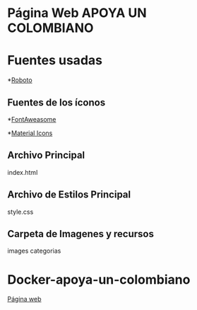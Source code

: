 
# Página Web APOYA UN COLOMBIANO

# Fuentes usadas
*[Roboto](https://fonts.googleapis.com/css?family=Roboto:400,700)

## Fuentes de los íconos
*[FontAweasome](https://fontawesome.com)

*[Material Icons](https://materializecss.com/icons.html)

## Archivo Principal
  index.html

## Archivo de Estilos Principal
  style.css

## Carpeta de Imagenes y recursos
  images
  categorias

# Docker-apoya-un-colombiano
[Página web](https://apoya-un-colombiano-zzcyckmbnn.now.sh/categorias.html)
